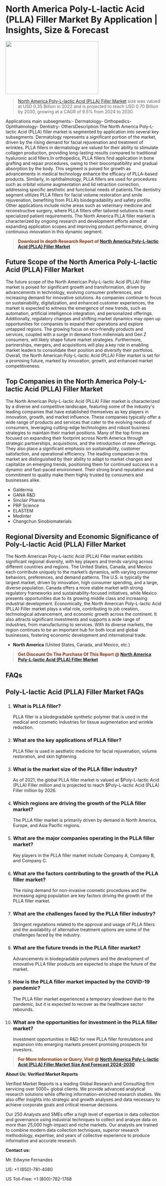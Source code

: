 <p><h1>North America Poly-L-lactic Acid (PLLA) Filler Market By Application | Insights, Size & Forecast</h1><p><img class="aligncenter size-medium wp-image-105565" src="https://ffe5etoiles.com/wp-content/uploads/2025/01/MST7-300x171.png" alt="" width="300" height="171" /></p><blockquote><p><a href="https://www.verifiedmarketreports.com/download-sample/?rid=356340&utm_source=Github-NA&utm_medium=385" target="_blank">North America Poly-L-lactic Acid (PLLA) Filler Market</a> size was valued at USD 0.35 Billion in 2022 and is projected to reach USD 0.70 Billion by 2030, growing at a CAGR of 9.5% from 2024 to 2030.</p></blockquote>Applications main subsegments:- Dermatology- Orthopedics- Ophthalmology- Dentistry- OthersDescription:The North America Poly-L-lactic Acid (PLLA) filler market is segmented by application into several key subsegments. Dermatology represents a significant portion of the market, driven by the rising demand for facial rejuvenation and treatment of wrinkles. PLLA fillers in dermatology are valued for their ability to stimulate collagen production, providing long-lasting results compared to traditional hyaluronic acid fillers.In orthopedics, PLLA fillers find application in bone grafting and repair procedures, owing to their biocompatibility and gradual absorption by the body. This segment is poised for growth as advancements in medical technology enhance the efficacy of PLLA-based products. Similarly, in ophthalmology, PLLA fillers are used for procedures such as orbital volume augmentation and lid retraction correction, addressing specific aesthetic and functional needs of patients.The dentistry segment utilizes PLLA fillers for facial volume restoration and smile rejuvenation, benefiting from PLLA’s biodegradability and safety profile. Other applications include niche areas such as veterinary medicine and reconstructive surgery, where PLLA fillers offer tailored solutions to meet specialized patient requirements. The North America PLLA filler market is characterized by ongoing research and development efforts aimed at expanding application scopes and improving product performance, driving continuous innovation in this dynamic segment.</p><blockquote><p><span style="color: #993300;"><strong>Download In depth Research Report of <a href="https://www.verifiedmarketreports.com/download-sample/?rid=356340&utm_source=Github-NA&utm_medium=385">North America Poly-L-lactic Acid (PLLA) Filler Market</a></strong></span></p></blockquote><h2>Future Scope of the North America Poly-L-lactic Acid (PLLA) Filler Market</h2><p>The future scope of the North American Poly-L-lactic Acid (PLLA) Filler market is poised for significant growth and transformation, driven by advancements in technology, evolving consumer preferences, and increasing demand for innovative solutions. As companies continue to focus on sustainability, digitalization, and enhanced customer experiences, the market is expected to witness the emergence of new trends, such as automation, artificial intelligence integration, and personalized offerings. Additionally, regulatory changes and shifting market dynamics may open up opportunities for companies to expand their operations and explore untapped regions. The growing focus on eco-friendly products and services, coupled with a surge in demand from millennials and Gen Z consumers, will likely shape future market strategies. Furthermore, partnerships, mergers, and acquisitions will play a key role in enabling market leaders to consolidate their position and diversify their portfolios. Overall, the North American Poly-L-lactic Acid (PLLA) Filler market is set for a promising future, marked by innovation, growth, and enhanced market competitiveness.</p><h2>Top Companies in the North America Poly-L-lactic Acid (PLLA) Filler Market</h2><p>The North American Poly-L-lactic Acid (PLLA) Filler market is characterized by a diverse and competitive landscape, featuring some of the industry's leading companies that have established themselves as key players in innovation, growth, and market influence. These companies typically offer a wide range of products and services that cater to the evolving needs of consumers, leveraging cutting-edge technologies and robust business strategies to maintain their market positions. Many of the top firms are focused on expanding their footprint across North America through strategic partnerships, acquisitions, and the introduction of new offerings. They also place a significant emphasis on sustainability, customer satisfaction, and operational efficiency. The leading companies in this market are distinguished by their ability to adapt to market changes and capitalize on emerging trends, positioning them for continued success in a dynamic and fast-paced environment. Their strong brand reputation and commitment to quality make them highly trusted by consumers and businesses alike.</p><p><ul><li>Galderma </li><li> GANA R&D </li><li> Sinclair Pharma </li><li> PRP Science </li><li> ELASTEM </li><li> Medinter </li><li> Changchun Sinobiomaterials</li></ul></p><h2>Regional Diversity and Economic Significance of Poly-L-lactic Acid (PLLA) Filler Market</h2><p>The North American Poly-L-lactic Acid (PLLA) Filler market exhibits significant regional diversity, with key players and trends varying across different countries and regions. The United States, Canada, and Mexico each contribute uniquely to the market’s dynamics, with varying consumer behaviors, preferences, and demand patterns. The U.S. is typically the largest market, driven by innovation, high consumer spending, and a large, diverse population. Canada offers a more stable market with strong regulatory frameworks and sustainability-focused initiatives, while Mexico presents opportunities due to its growing middle class and increasing industrial development. Economically, the North American Poly-L-lactic Acid (PLLA) Filler market plays a vital role, contributing to job creation, technological advancement, and economic growth across the continent. It also attracts significant investments and supports a wide range of industries, from manufacturing to services. With its diverse markets, the region continues to be an important hub for both local and global businesses, fostering economic development and international trade.</p><ul> <li><strong>North America</strong> (United States, Canada, and Mexico, etc.)</li></ul><blockquote><p><span style="color: #993300;"><strong>Get Discount On The Purchase Of This Report @ <a href="https://www.verifiedmarketreports.com/ask-for-discount/?rid=356340&utm_source=Github-NA&utm_medium=385">North America Poly-L-lactic Acid (PLLA) Filler Market</a></strong></span></p></blockquote><h2>FAQs</h2><p><h2>Poly-L-lactic Acid (PLLA) Filler Market FAQs</h1><ol> <li> <h3>What is PLLA filler?</div><div></h3> <p>PLLA filler is a biodegradable synthetic polymer that is used in the medical and cosmetic industries for tissue augmentation and wrinkle reduction.</p> </li> <li> <h3>What are the key applications of PLLA filler?</div><div></h3> <p>PLLA filler is used in aesthetic medicine for facial rejuvenation, volume restoration, and skin tightening.</p> </li> <li> <h3>What is the market size of the PLLA filler industry?</div><div></h3> <p>As of 2021, the global PLLA filler market is valued at $Poly-L-lactic Acid (PLLA) Filler million and is projected to reach $Poly-L-lactic Acid (PLLA) Filler million by 2026.</p> </li> <li> <h3>Which regions are driving the growth of the PLLA filler market?</div><div></h3> <p>The PLLA filler market is primarily driven by demand in North America, Europe, and Asia Pacific regions.</p> </li> <li> <h3>What are the major companies operating in the PLLA filler market?</div><div></h3> <p>Key players in the PLLA filler market include Company A, Company B, and Company C.</p> </li> <li> <h3>What are the factors contributing to the growth of the PLLA filler market?</div><div></h3> <p>The rising demand for non-invasive cosmetic procedures and the increasing aging population are key factors driving the growth of the PLLA filler market.</p> </li> <li> <h3>What are the challenges faced by the PLLA filler industry?</div><div></h3> <p>Stringent regulations related to the approval and usage of PLLA fillers and the availability of alternative treatment options are some of the challenges faced by the industry.</p> </li> <li> <h3>What are the future trends in the PLLA filler market?</div><div></h3> <p>Advancements in biodegradable polymers and the development of innovative PLLA filler products are expected to shape the future of the market.</p> </li> <li> <h3>How is the PLLA filler market impacted by the COVID-19 pandemic?</div><div></h3> <p>The PLLA filler market experienced a temporary slowdown due to the pandemic, but it is expected to recover as the healthcare sector rebounds.</p> </li> <li> <h3>What are the opportunities for investment in the PLLA filler market?</div><div></h3> <p>Investment opportunities in R&D for new PLLA filler formulations and expansion into emerging markets present promising prospects for investors.</p> </li></ol></body></html></p><blockquote><p><span style="color: #993300;"><strong>For More Information or Query, Visit @ <a href="https://www.verifiedmarketreports.com/product/poly-l-lactic-acid-plla-filler-market/">North America Poly-L-lactic Acid (PLLA) Filler Market Size And Forecast 2024-2030</a></strong></span></p></blockquote><p><strong>About Us: Verified Market Reports</strong></p><p>Verified Market Reports is a leading Global Research and Consulting firm servicing over 5000+ global clients. We provide advanced analytical research solutions while offering information-enriched research studies. We also offer insights into strategic and growth analyses and data necessary to achieve corporate goals and critical revenue decisions.</p><p>Our 250 Analysts and SMEs offer a high level of expertise in data collection and governance using industrial techniques to collect and analyze data on more than 25,000 high-impact and niche markets. Our analysts are trained to combine modern data collection techniques, superior research methodology, expertise, and years of collective experience to produce informative and accurate research.</p><p><strong>Contact us:</strong></p><p>Mr. Edwyne Fernandes</p><p>US: +1 (650)-781-4080</p><p>US Toll-Free: +1 (800)-782-1768</p>
